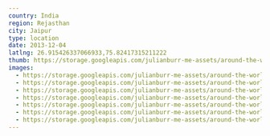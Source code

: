 ```yaml
---
country: India
region: Rejasthan
city: Jaipur
type: location
date: 2013-12-04
latlng: 26.915426337066933,75.82417315211222
thumb: https://storage.googleapis.com/julianburr-me-assets/around-the-world/india/jaipur/IMG_1541--thumb.JPG
images:
  - https://storage.googleapis.com/julianburr-me-assets/around-the-world/india/jaipur/IMG_1536.JPG
  - https://storage.googleapis.com/julianburr-me-assets/around-the-world/india/jaipur/IMG_1532.JPG
  - https://storage.googleapis.com/julianburr-me-assets/around-the-world/india/jaipur/IMG_1541.JPG
  - https://storage.googleapis.com/julianburr-me-assets/around-the-world/india/jaipur/IMG_1520.JPG
  - https://storage.googleapis.com/julianburr-me-assets/around-the-world/india/jaipur/IMG_1539.JPG
  - https://storage.googleapis.com/julianburr-me-assets/around-the-world/india/jaipur/IMG_1534.JPG
  - https://storage.googleapis.com/julianburr-me-assets/around-the-world/india/jaipur/IMG_1529.JPG
---
```

